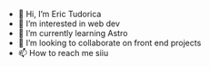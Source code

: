 - 👋 Hi, I’m Eric Tudorica
- 👀 I’m interested in web dev
- 🌱 I’m currently learning Astro
- 💞️ I’m looking to collaborate on front end projects
- 📫 How to reach me siiu

<!---
erictud/erictud is a ✨ special ✨ repository because its `README.md` (this file) appears on your GitHub profile.
You can click the Preview link to take a look at your changes.
--->
